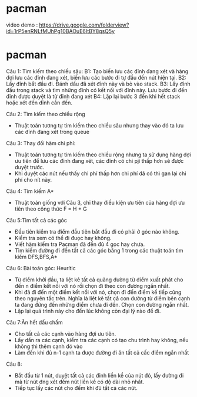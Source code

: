 # pacman
video demo : https://drive.google.com/folderview?id=1rP5enRNLfMUhPg10BAOuE6ItBY8qsQ5y
# pacman
Câu 1: Tìm kiếm theo chiều sâu:
    B1: Tạo biến lưu các đỉnh đang xét và hàng đợi lưu các đỉnh đang xét, biến lưu các bước đi tự đầu đến nút hiện tại.
    B2: Lấy đỉnh bắt đầu đi. Đánh dấu đã xét đỉnh này và bỏ vào stack.
    B3: Lấy đỉnh đầu trong stack và tìm những đỉnh có kết nối với đỉnh này. Lưu bước đi đến đỉnh được duyệt là từ đỉnh đang xét
    B4: Lặp lại bước 3 đến khi hết stack hoặc xét đến đỉnh cần đến.
    
Câu 2: Tìm kiếm theo chiều rộng
 - Thuật toán tương tự tìm kiếm theo chiều sâu nhưng thay vào đó ta lưu các đỉnh đang xét trong queue

Câu 3: Thay đổi hàm chi phí:
- Thuật toán tương tự tìm kiếm theo chiều rộng nhưng ta sử dụng hàng đợi ưu tiên để lưu các đỉnh đang xét, các đỉnh có chi pjí thấp hơn sẽ được duyệt trước.
- Khi duyệt các nút nếu thấy chi phí thấp hơn chi phí đã có thì gan lại chi phí cho nít này.

Câu 4: Tìm kiếm A*
- Thuật toán giống với Câu 3, chỉ thay điều kiện ưu tiên của hàng đợi ưu tiên theo công thức F = H + G

Câu 5:Tìm tất cả các góc
- Đầu tiên kiểm tra điểm đầu tiên bắt đầu đi có phải ở góc nào không.
- Kiểm tra xem có thể đi đuọc hay không.
- Viết hàm kiếm tra Pacman đã đến đủ 4 gọc hay chưa.
- Tìm kiếm đường đi đến tất cả các góc bằng 1 trong các thuật toán tìm kiếm DFS,BFS,A*

Câu 6: Bài toán góc: Heurític
- Từ điểm khởi đầu, ta liệt kê tất cả quãng đường từ điểm xuất phát cho đến n điểm kết nối với nó rồi chọn đi theo con đường ngắn nhất.
- Khi đã đi đến một điểm kết nối với nó, chọn đi đến điểm kế tiếp cũng theo nguyên tắc trên. Nghĩa là liệt kê tất cả con đường từ điểm bên cạnh ta đang đứng đến những điểm chưa đi đến. Chọn con đường ngắn nhất. 
- Lặp lại quá trình này cho đến lúc không còn đại lý nào để đi.

Câu 7:Ăn hết dấu chấm
- Cho tất cả các cạnh vào hàng đợi ưu tiên.
- Lấy dần ra các cạnh, kiểm tra các cạnh có tạo chu trình hay không, nếu không thì thêm cạnh đó vào 
- Làm đến khi đủ n-1 cạnh ta được đường đi ăn tất cả cấc điểm ngắn nhất

Câu 8: 
- Bắt đầu từ 1 nút, duyệt tất cả các đỉnh liền kề của nút đó, lấy đường đi mà từ nút đng xét đếm nút liền kề có độ dài nhỏ nhất.
- Tiếp tục lấy các nút cho đếm khi đủ tất cả các nút.
